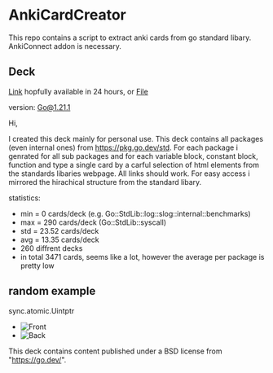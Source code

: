 # AnkiCardCreator

This repo contains a script to extract anki cards from go standard libary.
AnkiConnect addon is necessary.

## Deck

[Link](https://ankiweb.net/shared/decks?search=GoLang%20Standard%20Libary) hopfully available in 24 hours, or [File]("GoLang.apkg")

version: Go@1.21.1 

Hi,

I created this deck mainly for personal use. This deck contains all packages (even internal ones) from https://pkg.go.dev/std. For each package i genrated for all sub packages and for each variable block, constant block, function and type a single card by a carful selection of html elements from the standards libaries webpage. All links should work. For easy access i mirrored the hirachical structure from the standard libary.

statistics:

- min = 0 cards/deck (e.g. Go::StdLib::log::slog::internal::benchmarks)
- max = 290 cards/deck (Go::StdLib::syscall)
- std = 23.52 cards/deck
- avg = 13.35 cards/deck
- 260 diffrent decks
- in total 3471 cards, seems like a lot, however the average per package is pretty low

## random example
  
sync.atomic.Uintptr

- ![Front](https://github.com/DerBrunoIR/AnkiCardCreator/assets/95578637/0a21eb67-07e0-461e-957e-ef959b949cd1)
- ![Back](https://github.com/DerBrunoIR/AnkiCardCreator/assets/95578637/a2278989-fc10-4584-9ae3-908c01b633d6)


This deck contains content published under a BSD license from "https://go.dev/".
